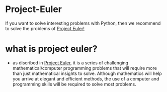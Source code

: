 # Project-Euler
If you want to solve interesting problems with Python, then we recommend to solve the problems of <a href="https://projecteuler.net/"> Project Euler!</a>
# what is project euler?
  
  - as discribed in <a href="https://projecteuler.net">Project Euler</a>, it is a series of challenging mathematical/computer programming problems that will require more than just mathematical insights to solve. Although mathematics will help you arrive at elegant and efficient methods, the use of a computer and programming skills will be required to solve most problems.
